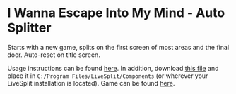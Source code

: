 # I Wanna Escape Into My Mind - Auto Splitter

Starts with a new game, splits on the first screen of most areas and the final door. Auto-reset on title screen.

Usage instructions can be found [here](https://github.com/LiveSplit/LiveSplit.AutoSplitters#testing-your-script). In addition, download [this file](https://github.com/just-ero/asl-help/raw/main/lib/asl-help) and place it in `C:/Program Files/LiveSplit/Components` (or wherever your LiveSplit installation is located). Game can be found [here](https://jane-chef.itch.io/i-wanna-escape-into-my-mind).
